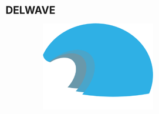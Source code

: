 # DELWAVE

<p align="center">
    <img src="images/DELWAVE_logo_new_new.png" alt="DELWAVE logo" width="300px">
</p>

